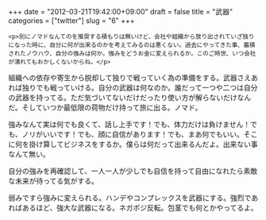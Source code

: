 +++
date = "2012-03-21T19:42:00+09:00"
draft = false
title = "武器"
categories = ["twitter"]
slug = "6"
+++


    <p>別にノマドなんてのを推奨する積もりは無いけど、会社や組織から放り出されていざ独りになった時に、自分に何が出来るのかを考えてみるのは悪くない。過去にやってきた事、蓄積されたノウハウ、自分の強みは何か。強みをどうお金に変えられるか。このご時世、いつ会社が潰れてもおかしくないからね。</p>
<p>組織への依存や寄生から脱却して独りで戦っていく為の準備をする。武器さえあれば独りでも戦っていける。自分の武器は何なのか。誰だって一つや二つは自分の武器を持ってる。ただ気づいてないだけだったり使い方が解らないだけなんだ。そしていつか最低限の荷物だけ持って旅に出る。ノマド。</p>
<p>強みなんて実は何でも良くて、話し上手です！でも、体力だけは負けません！でも、ノリがいいです！でも、顔に自信があります！でも、まあ何でもいい。そこに何を掛け算してビジネスをするか。僕らは何だって出来るんだよ。出来ない事なんて無い。</p>
<p>自分の強みを再確認して、一人一人が少しでも自信を持って自由になれたら素敵な未来が待ってる気がする。</p>
<p>弱みですら強みに変えられる。ハンデやコンプレックスを武器にする。強烈であればあるほど、強大な武器になる。ネガポジ反転。包茎でも何とかやってるよ。</p>
  
